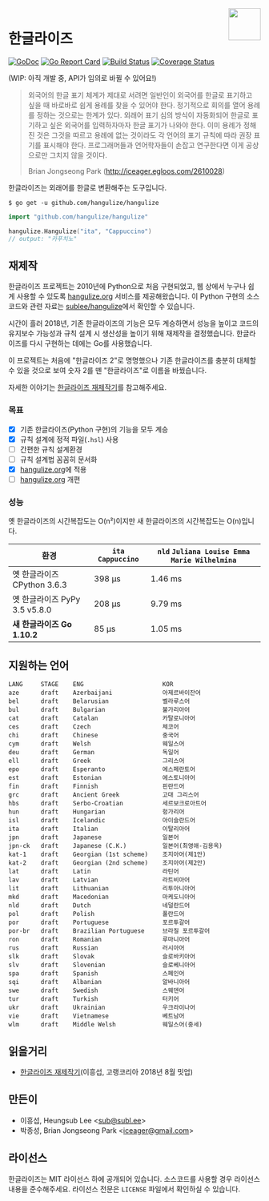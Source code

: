 <a href="https://hangulize.org/">
  <img src="brand/logo-horizontal.png" height="64" align="right" />
</a>

# 한글라이즈

[![GoDoc](https://godoc.org/github.com/hangulize/hangulize?status.svg)](https://godoc.org/github.com/hangulize/hangulize)
[![Go Report Card](https://goreportcard.com/badge/github.com/hangulize/hangulize)](https://goreportcard.com/report/github.com/hangulize/hangulize)
[![Build Status](https://travis-ci.org/hangulize/hangulize.svg?branch=develop)](https://travis-ci.org/hangulize/hangulize)
[![Coverage Status](https://coveralls.io/repos/github/hangulize/hangulize/badge.svg?branch=develop)](https://coveralls.io/github/hangulize/hangulize)

(WIP: 아직 개발 중, API가 임의로 바뀔 수 있어요!)

> 외국어의 한글 표기 체계가 제대로 서려면 일반인이 외국어를 한글로 표기하고
> 싶을 때 바로바로 쉽게 용례를 찾을 수 있어야 한다. 정기적으로 회의를 열어
> 용례를 정하는 것으로는 한계가 있다. 외래어 표기 심의 방식이 자동화되어 한글로
> 표기하고 싶은 외국어를 입력하자마자 한글 표기가 나와야 한다. 이미 용례가
> 정해진 것은 그것을 따르고 용례에 없는 것이라도 각 언어의 표기 규칙에 따라
> 권장 표기를 표시해야 한다. 프로그래머들과 언어학자들이 손잡고 연구한다면 이게
> 공상으로만 그치지 않을 것이다.
>
> Brian Jongseong Park (http://iceager.egloos.com/2610028)

한글라이즈는 외래어를 한글로 변환해주는 도구입니다.

```console
$ go get -u github.com/hangulize/hangulize
```

```go
import "github.com/hangulize/hangulize"

hangulize.Hangulize("ita", "Cappuccino")
// output: "카푸치노"
```

## 재제작

한글라이즈 프로젝트는 2010년에 Python으로 처음 구현되었고, 웹 상에서 누구나 쉽게
사용할 수 있도록 [hangulize.org](https://hangulize.org/) 서비스를
제공해왔습니다. 이 Python 구현의 소스코드와 관련 자료는
[sublee/hangulize](https://github.com/sublee/hangulize)에서 확인할 수 있습니다.

시간이 흘러 2018년, 기존 한글라이즈의 기능은 모두 계승하면서 성능을 높이고
코드의 유지보수 가능성과 규칙 설계 시 생산성을 높이기 위해 재제작을
결정했습니다. 한글라이즈를 다시 구현하는 데에는 Go를 사용했습니다.

이 프로젝트는 처음에 "한글라이즈 2"로 명명했으나 기존 한글라이즈를 충분히
대체할 수 있을 것으로 보여 숫자 2를 뗀 "한글라이즈"로 이름을 바꿨습니다.

자세한 이야기는 [한글라이즈 재제작기][remake-of-hangulize]를 참고해주세요.

### 목표

- [x] 기존 한글라이즈(Python 구현)의 기능을 모두 계승
- [x] 규칙 설계에 정적 파일(`.hsl`) 사용
- [ ] 간편한 규칙 설계환경
- [ ] 규칙 설계법 꼼꼼히 문서화
- [x] [hangulize.org](https://hangulize.org)에 적용
- [ ] [hangulize.org](https://hangulize.org) 개편

### 성능

옛 한글라이즈의 시간복잡도는 O(n²)이지만 새 한글라이즈의 시간복잡도는
O(n)입니다.

| 환경 | `ita` `Cappuccino` | `nld` `Juliana Louise Emma Marie Wilhelmina` |
| - | - | - |
| 옛 한글라이즈 CPython 3.6.3 | 398 µs | 1.46 ms |
| 옛 한글라이즈 PyPy 3.5 v5.8.0 | 208 µs | 9.79 ms |
| **새 한글라이즈 Go 1.10.2** | 85 µs | 1.05 ms |

## 지원하는 언어

```
LANG     STAGE    ENG                      KOR
aze      draft    Azerbaijani              아제르바이잔어
bel      draft    Belarusian               벨라루스어
bul      draft    Bulgarian                불가리아어
cat      draft    Catalan                  카탈로니아어
ces      draft    Czech                    체코어
chi      draft    Chinese                  중국어
cym      draft    Welsh                    웨일스어
deu      draft    German                   독일어
ell      draft    Greek                    그리스어
epo      draft    Esperanto                에스페란토어
est      draft    Estonian                 에스토니아어
fin      draft    Finnish                  핀란드어
grc      draft    Ancient Greek            고대 그리스어
hbs      draft    Serbo-Croatian           세르보크로아트어
hun      draft    Hungarian                헝가리어
isl      draft    Icelandic                아이슬란드어
ita      draft    Italian                  이탈리아어
jpn      draft    Japanese                 일본어
jpn-ck   draft    Japanese (C.K.)          일본어(최영애-김용옥)
kat-1    draft    Georgian (1st scheme)    조지아어(제1안)
kat-2    draft    Georgian (2nd scheme)    조지아어(제2안)
lat      draft    Latin                    라틴어
lav      draft    Latvian                  라트비아어
lit      draft    Lithuanian               리투아니아어
mkd      draft    Macedonian               마케도니아어
nld      draft    Dutch                    네덜란드어
pol      draft    Polish                   폴란드어
por      draft    Portuguese               포르투갈어
por-br   draft    Brazilian Portuguese     브라질 포르투갈어
ron      draft    Romanian                 루마니아어
rus      draft    Russian                  러시아어
slk      draft    Slovak                   슬로바키아어
slv      draft    Slovenian                슬로베니아어
spa      draft    Spanish                  스페인어
sqi      draft    Albanian                 알바니아어
swe      draft    Swedish                  스웨덴어
tur      draft    Turkish                  터키어
ukr      draft    Ukrainian                우크라이나어
vie      draft    Vietnamese               베트남어
wlm      draft    Middle Welsh             웨일스어(중세)
```

## 읽을거리

- [한글라이즈 재제작기][remake-of-hangulize](이흥섭, 고랭코리아 2018년 8월 밋업)

[remake-of-hangulize]: https://subl.ee/~gokr1808

## 만든이

- 이흥섭, Heungsub Lee <<sub@subl.ee>>
- 박종성, Brian Jongseong Park <<iceager@gmail.com>>

## 라이선스

한글라이즈는 MIT 라이선스 하에 공개되어 있습니다. 소스코드를 사용할 경우
라이선스 내용을 준수해주세요. 라이선스 전문은 `LICENSE` 파일에서 확인하실 수
있습니다.
